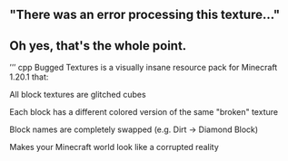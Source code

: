 ## "There was an error processing this texture..."
## Oh yes, that's the whole point.


’’’
cpp
Bugged Textures is a visually insane resource pack for Minecraft 1.20.1 that:

All block textures are glitched cubes

Each block has a different colored version of the same "broken" texture

Block names are completely swapped (e.g. Dirt → Diamond Block)

Makes your Minecraft world look like a corrupted reality

